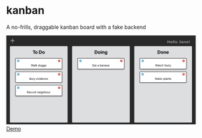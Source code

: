 # kanban
A no-frills, draggable kanban board with a fake backend

![Screenshot](screenshot.jpg)\
[Demo](http://keeler-kanban.herokuapp.com/)
